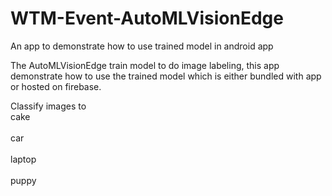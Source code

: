 # WTM-Event-AutoMLVisionEdge
An app to demonstrate how to use trained model in android app

The AutoMLVisionEdge train model to do image labeling, this app demonstrate how to use the trained model which is either bundled with app or hosted on firebase.

Classify images to
<br>cake</br>
<br>car</br>
<br>laptop</br>
<br>puppy</br>

